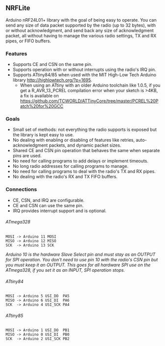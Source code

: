 ## NRFLite
Arduino nRF24L01+ library with the goal of being easy to operate.  You can send any size of data packet supported by the radio
(up to 32 bytes), with or without acknowledgment, and send back any size of acknowledgment packet, all without having to manage
the various radio settings, TX and RX pipes, or FIFO buffers.

### Features
* Supports CE and CSN on the same pin.
* Supports operation with or without interrupts using the radio's IRQ pin.
* Supports ATtiny84/85 when used with the MIT High-Low Tech Arduino library http://highlowtech.org/?p=1695.
  * When using an ATtiny with an older Arduino toolchain like 1.0.5, if you get a R_AVR_13_PCREL compilation error when your sketch is >4KB, a fix is available on https://github.com/TCWORLD/ATTinyCore/tree/master/PCREL%20Patch%20for%20GCC
    
### Goals
* Small set of methods:  not everything the radio supports is exposed but the library is kept easy to use.
* No dealing with enabling or disabling of features like retries, auto-acknowledgment packets, and dynamic packet sizes.
* Shared CE and CSN pin operation that behaves the same when separate pins are used.
* No need for calling programs to add delays or implement timeouts.
* No long radio addresses for calling programs to manage.
* No need for calling programs to deal with the radio's TX and RX pipes.
* No dealing with the radio's RX and TX FIFO buffers.

### Connections
* CE, CSN, and IRQ are configurable.
* CE and CSN can use the same pin.
* IRQ provides interrupt support and is optional.

###### ATmega328
```
MOSI -> Arduino 11 MOSI
MISO -> Arduino 12 MISO
SCK  -> Arduino 13 SCK
```
*Arduino 10 is the hardware Slave Select pin and must stay as an OUTPUT for SPI operation.  You don't need to use pin 10
with the radio's CSN pin but you must keep it an OUTPUT.  This goes for all hardware SPI use on the ATmega328, if you set it
as an INPUT, SPI operation stops.*

###### ATtiny84
```
MOSI -> Arduino 5 USI_DO  PA5
MISO -> Arduino 6 USI_DI  PA6
SCK  -> Arduino 4 USI_SCK PA4
```

###### ATtiny85
```
MOSI -> Arduino 1 USI_DO  PB1
MISO -> Arduino 0 USI_DI  PB0
SCK  -> Arduino 2 USI_SCK PB2
```
